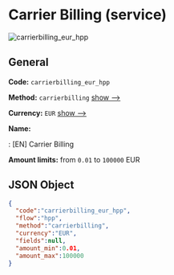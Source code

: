 
# Carrier Billing (service) 
![carrierbilling_eur_hpp](https://static.openfintech.io/payment_methods/carrierbilling_eur_hpp/logo.svg?w=400&c=v0.59.26#w200)  

## General 
 
**Code:** `carrierbilling_eur_hpp` 
 
**Method:** `carrierbilling` 
 [show -->](/payment-methods/carrierbilling/) 
 
**Currency:** `EUR` [show -->](/currencies/EUR/) 
 
**Name:** 
 
:	[EN] Carrier Billing 
 
**Amount limits:** from `0.01` to `100000` EUR 

## JSON Object 

```json
{
  "code":"carrierbilling_eur_hpp",
  "flow":"hpp",
  "method":"carrierbilling",
  "currency":"EUR",
  "fields":null,
  "amount_min":0.01,
  "amount_max":100000
}
```  
